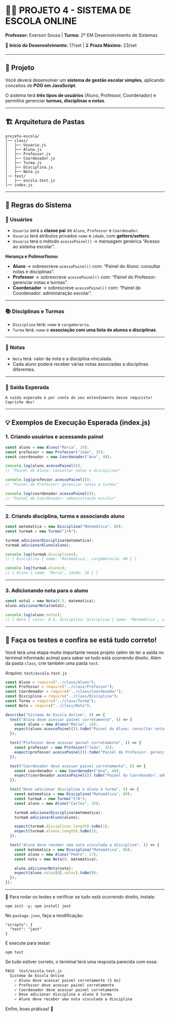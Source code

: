 # 👨‍🏫 **PROJETO 4 - SISTEMA DE ESCOLA ONLINE**

**Professor:** Everson Sousa | **Turma:** 2º EM Desenvolvimento de Sistemas

📅 **Início do Desenvolvimento:** 17/set | ⏳ **Prazo Máximo:** 23/set

---

## 📝 Projeto

Você deverá desenvolver um **sistema de gestão escolar simples**, aplicando conceitos de **POO em JavaScript**.

O sistema terá **três tipos de usuários** (Aluno, Professor, Coordenador) e permitirá gerenciar **turmas, disciplinas e notas**.

---

## 🏗️ Arquitetura de Pastas

```
projeto-escola/
│── class/
│   ├── Usuario.js
│   ├── Aluno.js
│   ├── Professor.js
│   ├── Coordenador.js
│   ├── Turma.js
│   ├── Disciplina.js
│   ├── Nota.js
│── test/
│   ├── escola.test.js
│── index.js
```

---

## 🔹 Regras do Sistema

### 👤 Usuários

- `Usuario` será a **classe pai** de `Aluno`, `Professor` e `Coordenador`.
- `Usuario` terá atributos privados `nome` e `idade`, com **getters/setters**.
- `Usuario` terá o método `acessoPainel()` → mensagem genérica “Acesso ao sistema escolar”.

**Herança e Polimorfismo:**

- **Aluno** → sobrescreve `acessoPainel()` com: “Painel do Aluno: consultar notas e disciplinas”.
- **Professor** → sobrescreve `acessoPainel()` com: “Painel do Professor: gerenciar notas e turmas”.
- **Coordenador** → sobrescreve `acessoPainel()` com: “Painel do Coordenador: administração escolar”.

---

### 📚 Disciplinas e Turmas

- `Disciplina` terá: `nome` e `cargaHoraria`.
- `Turma` terá: `nome` e **associação com uma lista de alunos e disciplinas**.

---

### 📝 Notas

- `Nota` terá: valor da nota e a disciplina vinculada.
- Cada aluno poderá receber várias notas associadas a disciplinas diferentes.

---

### 🔹 Saída Esperada

```
A saída esperada é por conta do seu entendimento desse requisito! 
Capriche dev!
```

---

## 💡 Exemplos de Execução Esperada (index.js)

### 1. Criando usuários e acessando painel

```jsx
const aluno = new Aluno("Maria", 16);
const professor = new Professor("João", 35);
const coordenador = new Coordenador("Ana", 40);

console.log(aluno.acessoPainel());
// "Painel do Aluno: consultar notas e disciplinas"

console.log(professor.acessoPainel());
// "Painel do Professor: gerenciar notas e turmas"

console.log(coordenador.acessoPainel());
// "Painel do Coordenador: administração escolar"

```

---

### 2. Criando disciplina, turma e associando aluno

```jsx
const matematica = new Disciplina("Matemática", 80);
const turmaA = new Turma("1ºA");

turmaA.adicionarDisciplina(matematica);
turmaA.adicionarAluno(aluno);

console.log(turmaA.disciplinas);
// [ Disciplina { nome: 'Matemática', cargaHoraria: 80 } ]

console.log(turmaA.alunos);
// [ Aluno { nome: 'Maria', idade: 16 } ]

```

---

### 3. Adicionando nota para o aluno

```jsx
const nota1 = new Nota(8.5, matematica);
aluno.adicionarNota(nota1);

console.log(aluno.notas);
// [ Nota { valor: 8.5, disciplina: Disciplina { nome: 'Matemática', cargaHoraria: 80 } } ]

```

---

## 🧪 **Faça os testes e confira se está tudo correto!**

Você terá uma etapa muito importante nesse projeto (além de ter a saída no terminal informado acima) para saber se tudo está ocorrendo direito. Além da pasta `class`, crie também uma pasta `test`.

Arquivo: `test/escola.test.js`

```jsx
const Aluno = require("../class/Aluno");
const Professor = require("../class/Professor");
const Coordenador = require("../class/Coordenador");
const Disciplina = require("../class/Disciplina");
const Turma = require("../class/Turma");
const Nota = require("../class/Nota");

describe("Sistema de Escola Online", () => {
  test("Aluno deve acessar painel corretamente", () => {
    const aluno = new Aluno("Maria", 16);
    expect(aluno.acessoPainel()).toBe("Painel do Aluno: consultar notas e disciplinas");
  });

  test("Professor deve acessar painel corretamente", () => {
    const professor = new Professor("João", 35);
    expect(professor.acessoPainel()).toBe("Painel do Professor: gerenciar notas e turmas");
  });

  test("Coordenador deve acessar painel corretamente", () => {
    const coordenador = new Coordenador("Ana", 40);
    expect(coordenador.acessoPainel()).toBe("Painel do Coordenador: administração escolar");
  });

  test("Deve adicionar disciplina e aluno à turma", () => {
    const matematica = new Disciplina("Matemática", 80);
    const turmaA = new Turma("1ºA");
    const aluno = new Aluno("Carlos", 15);

    turmaA.adicionarDisciplina(matematica);
    turmaA.adicionarAluno(aluno);

    expect(turmaA.disciplinas.length).toBe(1);
    expect(turmaA.alunos.length).toBe(1);
  });

  test("Aluno deve receber uma nota vinculada a disciplina", () => {
    const matematica = new Disciplina("Matemática", 80);
    const aluno = new Aluno("Pedro", 17);
    const nota = new Nota(9, matematica);

    aluno.adicionarNota(nota);
    expect(aluno.notas[0].valor).toBe(9);
  });
});

```

---

📌 Para rodar os testes e verificar se tudo está ocorrendo direito, instale:

```
npm init -y; npm install jest
```

No `package.json`, faça a modificação:

```
"scripts": {
  "test": "jest"
}
```

E execute para testar:

```
npm test
```

Se tudo estiver correto, o terminal terá uma resposta parecida com essa:

```bash
PASS  test/escola.test.js
  Sistema de Escola Online
    ✓ Aluno deve acessar painel corretamente (3 ms)
    ✓ Professor deve acessar painel corretamente
    ✓ Coordenador deve acessar painel corretamente
    ✓ Deve adicionar disciplina e aluno à turma
    ✓ Aluno deve receber uma nota vinculada a disciplina

```

Enfim, boas práticas! 🤙
